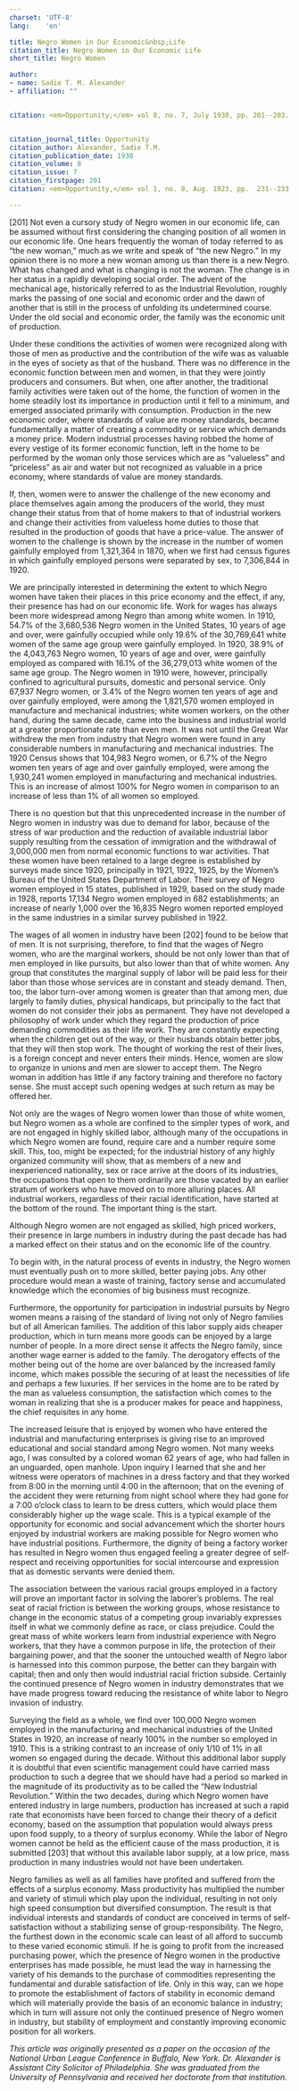 ```yaml
---
charset: 'UTF-8'
lang:    'en'

title: Negro Women in Our Economic&nbsp;Life
citation_title: Negro Women in Our Economic Life
short_title: Negro Women

author:
- name: Sadie T. M. Alexander
- affiliation: ""


citation: <em>Opportunity,</em> vol 8, no. 7, July 1930, pp. 201--203.


citation_journal_title: Opportunity
citation_author: Alexander, Sadie T.M. 
citation_publication_date: 1930
citation_volume: 8
citation_issue: 7
citation_firstpage: 201
citation: <em>Opportunity,</em> vol 1, no. 8, Aug. 1923, pp.  231--233.

---
```



<span class="pagenum">[201]</span>
Not even a cursory study of Negro women in our economic life, can be assumed without first considering the changing position of all women in our economic life. One hears frequently the woman of today referred to as “the new woman,” much as we write and speak of “the new Negro.” In my opinion there is no more a new woman among us than there is a new Negro. What has changed and what is changing is not the woman. The change is in her status in a rapidly developing social order. The advent of the mechanical age, historically referred to as the Industrial Revolution, roughly marks the passing of one social and economic order and the dawn of another that is still in the process of unfolding its undetermined course. Under the old social and economic order, the family was the economic unit of production.

Under these conditions the activities of women were recognized along with those of men as productive and the contribution of the wife was as valuable in the eyes of society as that of the husband. There was no difference in the economic function between men and women, in that they were jointly producers and consumers. But when, one after another, the traditional family activities were taken out of the home, the function of women in the home steadily lost its importance in production until it fell to a minimum, and emerged associated primarily with consumption. Production in the new economic order, where standards of value are money standards, became fundamentally a matter of creating a commodity or service which demands a money price. Modern industrial processes having robbed the home of every vestige of its former economic function, left in the home to be performed by the woman only those services which are as “valueless” and “priceless” as air and water but not recognized as valuable in a price economy, where standards of value are money standards.

If, then, women were to answer the challenge of the new economy and place themselves again among the producers of the world, they must change their status from that of home makers to that of industrial workers and change their activities from valueless home duties to those that resulted in the production of goods that have a price-value. The answer of women to the challenge is shown by the increase in the number of women gainfully employed from 1,321,364 in 1870, when we first had census figures in which gainfully employed persons were separated by sex, to 7,306,844 in 1920.

We are principally interested in determining the extent to which Negro women have taken their places in this price economy and the effect, if any, their presence has had on our economic life. Work for wages has always been more widespread among Negro than among white women. In 1910, 54.7% of the 3,680,536 Negro women in the United States, 10 years of age and over, were gainfully occupied while only 19.6% of the 30,769,641 white women of the same age group were gainfully employed. In 1920, 38.9% of the 4,043,763 Negro women, 10 years of age and over, were gainfully employed as compared with 16.1% of the 36,279,013 white women of the same age group. The Negro women in 1910 were, however, principally confined to agricultural pursuits, domestic and personal service. Only 67,937 Negro women, or 3.4% of the Negro women ten years of age and over gainfully employed, were among the 1,821,570 women employed in manufacture and mechanical industries; white women workers, on the other hand, during the same decade, came into the business and industrial world at a greater proportionate rate than even men. It was not until the Great War withdrew the men from industry that Negro women were found in any considerable numbers in manufacturing and mechanical industries. The 1920 Census shows that 104,983 Negro women, or 6.7% of the Negro women ten years of age and over gainfully employed, were among the 1,930,241 women employed in manufacturing and mechanical industries. This is an increase of almost 100% for Negro women in comparison to an increase of less than 1% of all women so employed.

There is no question but that this unprecedented increase in the number of Negro women in industry was due to demand for labor, because of the stress of war production and the reduction of available industrial labor supply resulting from the cessation of immigration and the withdrawal of 3,000,000 men from normal economic functions to war activities. That these women have been retained to a large degree is established by surveys made since 1920, principally in 1921, 1922, 1925, by the Women’s Bureau of the United States Department of Labor. Their survey of Negro women employed in 15 states, published in 1929, based on the study made in 1928, reports 17,134 Negro women employed in 682 establishments; an increase of nearly 1,000 over the 16,835 Negro women reported employed in the same industries in a similar survey published in 1922.

The wages of all women in industry have been <span class="pagenum">[202]</span>
found to be below that of men. It is not surprising, therefore, to find that the wages of Negro women, who are the marginal workers, should be not only lower than that of men employed in like pursuits, but also lower than that of white women. Any group that constitutes the marginal supply of labor will be paid less for their labor than those whose services are in constant and steady demand. Then, too, the labor turn-over among women is greater than that among men, due largely to family duties, physical handicaps, but principally to the fact that women do not consider their jobs as permanent. They have not developed a philosophy of work under which they regard the production of price demanding commodities as their life work. They are constantly expecting when the children get out of the way, or their husbands obtain better jobs, that they will then stop work. The thought of working the rest of their lives, is a foreign concept and never enters their minds. Hence, women are slow to organize in unions and men are slower to accept them. The Negro woman in addition has little if any factory training and therefore no factory sense. She must accept such opening wedges at such return as may be offered her.

Not only are the wages of Negro women lower than those of white women, but Negro women as a whole are confined to the simpler types of work, and are not engaged in highly skilled labor, although many of the occupations in which Negro women are found, require care and a number require some skill. This, too, might be expected; for the industrial history of any highly organized community will show, that as members of a new and inexperienced nationality, sex or race arrive at the doors of its industries, the occupations that open to them ordinarily are those vacated by an earlier stratum of workers who have moved on to more alluring places. All industrial workers, regardless of their racial identification, have started at the bottom of the round. The important thing is the start.

Although Negro women are not engaged as skilled, high priced workers, their presence in large numbers in industry during the past decade has had a marked effect on their status and on the economic life of the country.

To begin with, in the natural process of events in industry, the Negro women must eventually push on to more skilled, better paying jobs. Any other procedure would mean a waste of training, factory sense and accumulated knowledge which the economies of big business must recognize.

Furthermore, the opportunity for participation in industrial pursuits by Negro women means a raising of the standard of living not only of Negro families but of all American families. The addition of this labor supply aids cheaper production, which in turn means more goods can be enjoyed by a large number of people. In a more direct sense it affects the Negro family, since another wage earner is added to the family. The derogatory effects of the mother being out of the home are over balanced by the increased family income, which makes possible the securing of at least the necessities of life and perhaps a few luxuries. If her services in the home are to be rated by the man as valueless consumption, the satisfaction which comes to the woman in realizing that she is a producer makes for peace and happiness, the chief requisites in any home.

The increased leisure that is enjoyed by women who have entered the industrial and manufacturing enterprises is giving rise to an improved educational and social standard among Negro women. Not many weeks ago, I was consulted by a colored woman 62 years of age, who had fallen in an unguarded, open manhole. Upon inquiry I learned that she and her witness were operators of machines in a dress factory and that they worked from 8:00 in the morning until 4:00 in the afternoon; that on the evening of the accident they were returning from night school where they had gone for a 7:00 o’clock class to learn to be dress cutters, which would place them considerably higher up the wage scale. This is a typical example of the opportunity for economic and social advancement which the shorter hours enjoyed by industrial workers are making possible for Negro women who have industrial positions. Furthermore, the dignity of being a factory worker has resulted in Negro women thus engaged feeling a greater degree of self-respect and receiving opportunities for social intercourse and expression that as domestic servants were denied them.

The association between the various racial groups employed in a factory will prove an important factor in solving the laborer’s problems. The real seat of racial friction is between the working groups, whose resistance to change in the economic status of a competing group invariably expresses itself in what we commonly define as race, or class prejudice. Could the great mass of white workers learn from industrial experience with Negro workers, that they have a common purpose in life, the protection of their bargaining power, and that the sooner the untouched wealth of Negro labor is harnessed into this common purpose, the better can they bargain with capital; then and only then would industrial racial friction subside. Certainly the continued presence of Negro women in industry demonstrates that we have made progress toward reducing the resistance of white labor to Negro invasion of industry.

Surveying the field as a whole, we find over 100,000 Negro women employed in the manufacturing and mechanical industries of the United States in 1920, an increase of nearly 100% in the number so employed in 1910. This is a striking contrast to an increase of only 1/10 of 1% in all women so engaged during the decade. Without this additional labor supply it is doubtful that even scientific management could have carried mass production to such a degree that we should have had a period so marked in the magnitude of its productivity as to be called the “New Industrial Revolution.” Within the two decades, during which Negro women have entered industry in large numbers, production has increased at such a rapid rate that economists have been forced to change their theory of a deficit economy, based on the assumption that population would always press upon food supply, to a theory of surplus economy. While the labor of Negro women cannot be held as the efficient cause of the mass production, it is submitted
<span class="pagenum">[203]</span>
that without this available labor supply, at a low price, mass production in many industries would not have been undertaken.

Negro families as well as all families have profited and suffered from the effects of a surplus economy. Mass productivity has multiplied the number and variety of stimuli which play upon the individual, resulting in not only high speed consumption but diversified consumption. The result is that individual interests and standards of conduct are conceived in terms of self-satisfaction without a stabilizing sense of group-responsibility. The Negro, the furthest down in the economic scale can least of all afford to succumb to these varied economic stimuli. If he is going to profit from the increased purchasing power, which the presence of Negro women in the productive enterprises has made possible, he must lead the way in harnessing the variety of his demands to the purchase of commodities representing the fundamental and durable satisfaction of life. Only in this way, can we hope to promote the establishment of factors of stability in economic demand which will materially provide the basis of an economic balance in industry; which in turn will assure not only the continued presence of Negro women in industry, but stability of employment and constantly improving economic position for all workers.


*This article was originally presented as a paper on the occasion of the National Urban League Conference in Buffalo, New York. Dr. Alexander is Assistant City Solicitor of Philadelphia. She was graduated from the University of Pennsylvania and received her doctorate from that institution.*

